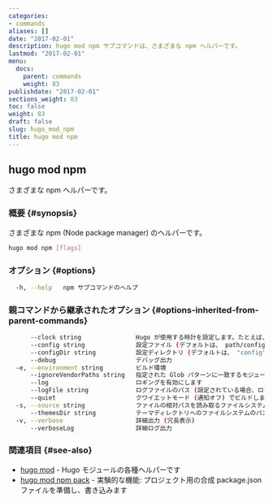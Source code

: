 ```yaml
---
categories:
- commands
aliases: []
date: "2017-02-01"
description: hugo mod npm サブコマンドは、さまざまな npm ヘルパーです。
lastmod: "2017-02-01"
menu:
  docs:
    parent: commands
    weight: 83
publishdate: "2017-02-01"
sections_weight: 83
toc: false
weight: 83
draft: false
slug: hugo_mod_npm
title: hugo mod npm
---
```

## hugo mod npm

さまざまな npm ヘルパーです。

### 概要 {#synopsis}

さまざまな npm (Node package manager) のヘルパーです。

```bash
hugo mod npm [flags]
```

### オプション {#options}

```bash
  -h, --help   npm サブコマンドのヘルプ
```

### 親コマンドから継承されたオプション {#options-inherited-from-parent-commands}

```bash
      --clock string               Hugo が使用する時計を設定します。たとえば、 --clock 2021-11-06T22:30:00.00+09:00
      --config string              設定ファイル (デフォルトは、 path/config.yaml|json|toml)
      --configDir string           設定ディレクトリ (デフォルトは、 "config")
      --debug                      デバッグ出力
  -e, --environment string         ビルド環境
      --ignoreVendorPaths string   指定された Glob パターンに一致するモジュールパスの _vendor を無視します
      --log                        ロギングを有効にします
      --logFile string             ログファイルのパス (設定されている場合、ログが自動的に有効になります)
      --quiet                      クワイエットモード (通知オフ) でビルドします
  -s, --source string              ファイルの相対パスを読み取るファイルシステムのパス
      --themesDir string           テーマディレクトリへのファイルシステムのパス
  -v, --verbose                    詳細出力 (冗長表示)
      --verboseLog                 詳細ログ出力
```

### 関連項目 {#see-also}

* [hugo mod](/commands/hugo_mod/)	 - Hugo モジュールの各種ヘルパーです
* [hugo mod npm pack](/commands/hugo_mod_npm_pack/)	 - 実験的な機能: プロジェクト用の合成 package.json ファイルを準備し、書き込みます

